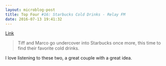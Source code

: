 ```yaml
---
layout: microblog-post
title: Top Four #16: Starbucks Cold Drinks - Relay FM
date: 2016-07-13 19:41:32
---
```

[Link](https://www.relay.fm/topfour/16)

>Tiff and Marco go undercover into Starbucks once more, this time to find their favorite cold drinks.

I love listening to these two, a great couple with a great idea. 
